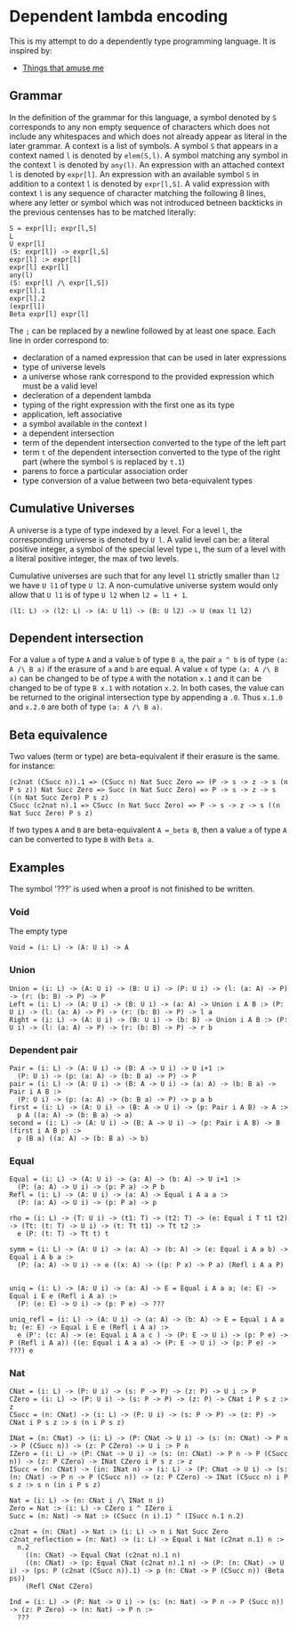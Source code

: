 # Dependent lambda encoding

This is my attempt to do a dependently type programming language. It is inspired by:  
- [Things that amuse me](https://augustss.blogspot.com/2007/10/simpler-easier-in-recent-paper-simply.html?m=1)

## Grammar

In the definition of the grammar for this language, a symbol denoted by `S` corresponds to any non empty sequence of characters which does not include any whitespaces and which does not already appear as literal in the later grammar.
A context is a list of symbols.
A symbol `S` that appears in a context named `l` is denoted by `elem(S,l)`.
A symbol matching any symbol in the context `l` is denoted by `any(l)`.
An expression with an attached context `l` is denoted by `expr[l]`.
An expression with an available symbol `S` in addition to a context `l` is denoted by `expr[l,S]`.
A valid expression with context `l` is any sequence of character matching the following 8 lines, where any letter or symbol which was not introduced betneen backticks in the previous centenses has to be matched literally:
```
S = expr[l]; expr[l,S]
L
U expr[l]
(S: expr[l]) -> expr[l,S]
expr[l] :> expr[l]
expr[l] expr[l]
any(l)
(S: expr[l] /\ expr[l,S])
expr[l].1
expr[l].2
(expr[l])
Beta expr[l] expr[l]
```
The `;` can be replaced by a newline followed by at least one space.
Each line in order correspond to:
- declaration of a named expression that can be used in later expressions
- type of universe levels
- a universe whose rank correspond to the provided expression which must be a valid level
- decleration of a dependent lambda
- typing of the right expression with the first one as its type
- application, left associative
- a symbol available in the context l
- a dependent intersection
- term of the dependent intersection converted to the type of the left part
- term `t` of the dependent intersection converted to the type of the right part (where the symbol `S` is replaced by `t.1`)
- parens to force a particular association order
- type conversion of a value between two beta-equivalent types

## Cumulative Universes
A universe is a type of type indexed by a level. For a level `l`, the corresponding universe is denoted by `U l`.
A valid level can be: a literal positive integer, a symbol of the special level type `L`, the sum of a level with a literal positive integer, the max of two levels.

Cumulative universes are such that for any level `l1` strictly smaller than `l2` we have `U l1` of type `U l2`. A non-cumulative universe system would only allow that `U l1` is of type `U l2` when `l2 = l1 + 1`.

```
(l1: L) -> (l2: L) -> (A: U l1) -> (B: U l2) -> U (max l1 l2)
```

## Dependent intersection
For a value `a` of type `A` and a value `b` of type `B a`, the pair `a ^ b` is of type `(a: A /\ B a)` if the erasure of `a` and `b` are equal.
A value `x` of type `(a: A /\ B a)` can be changed to be of type `A` with the notation `x.1` and it can be changed to be of type `B x.1` with notation `x.2`. In both cases, the value can be returned to the original intersection type by appending a `.0`. Thus `x.1.0` and `x.2.0` are both of type `(a: A /\ B a)`.

## Beta equivalence
Two values (term or type) are beta-equivalent if their erasure is the same. for instance:
```
(c2nat (CSucc n)).1 => (CSucc n) Nat Succ Zero => (P -> s -> z -> s (n P s z)) Nat Succ Zero => Succ (n Nat Succ Zero) => P -> s -> z -> s ((n Nat Succ Zero) P s z)
CSucc (c2nat n).1 => CSucc (n Nat Succ Zero) => P -> s -> z -> s ((n Nat Succ Zero) P s z)
```

If two types `A` and `B` are beta-equivalent `A =_beta B`, then a value `a` of type `A` can be converted to type `B` with `Beta a`.

## Examples

The symbol '???' is used when a proof is not finished to be written.

### Void
The empty type
```
Void = (i: L) -> (A: U i) -> A
```

### Union
```
Union = (i: L) -> (A: U i) -> (B: U i) -> (P: U i) -> (l: (a: A) -> P) -> (r: (b: B) -> P) -> P
Left = (i: L) -> (A: U i) -> (B: U i) -> (a: A) -> Union i A B :> (P: U i) -> (l: (a: A) -> P) -> (r: (b: B) -> P) -> l a
Right = (i: L) -> (A: U i) -> (B: U i) -> (b: B) -> Union i A B :> (P: U i) -> (l: (a: A) -> P) -> (r: (b: B) -> P) -> r b
```

### Dependent pair
```
Pair = (i: L) -> (A: U i) -> (B: A -> U i) -> U i+1 :>
  (P: U i) -> (p: (a: A) -> (b: B a) -> P) -> P
pair = (i: L) -> (A: U i) -> (B: A -> U i) -> (a: A) -> (b: B a) -> Pair i A B :>
  (P: U i) -> (p: (a: A) -> (b: B a) -> P) -> p a b
first = (i: L) -> (A: U i) -> (B: A -> U i) -> (p: Pair i A B) -> A :>
  p A ((a: A) -> (b: B a) -> a)
second = (i: L) -> (A: U i) -> (B: A -> U i) -> (p: Pair i A B) -> B (first i A B p) :>
  p (B a) ((a: A) -> (b: B a) -> b)
```

### Equal
```
Equal = (i: L) -> (A: U i) -> (a: A) -> (b: A) -> U i+1 :>
  (P: (a: A) -> U i) -> (p: P a) -> P b
Refl = (i: L) -> (A: U i) -> (a: A) -> Equal i A a a :>
  (P: (a: A) -> U i) -> (p: P a) -> p

rho = (i: L) -> (T: U i) -> (t1: T) -> (t2: T) -> (e: Equal i T t1 t2) -> (Tt: (t: T) -> U i) -> (t: Tt t1) -> Tt t2 :>
  e (P: (t: T) -> Tt t) t

symm = (i: L) -> (A: U i) -> (a: A) -> (b: A) -> (e: Equal i A a b) -> Equal i A b a :>
  (P: (a: A) -> U i) -> e ((x: A) -> ((p: P x) -> P a) (Refl i A a P)


uniq = (i: L) -> (A: U i) -> (a: A) -> E = Equal i A a a; (e: E) -> Equal i E e (Refl i A a) :>
  (P: (e: E) -> U i) -> (p: P e) -> ???

uniq_refl = (i: L) -> (A: U i) -> (a: A) -> (b: A) -> E = Equal i A a b; (e: E) -> Equal i E e (Refl i A a) :>
  e (P': (c: A) -> (e: Equal i A a c ) -> (P: E -> U i) -> (p: P e) -> P (Refl i A a)) ((e: Equal i A a a) -> (P: E -> U i) -> (p: P e) -> ???) e
```

### Nat
```
CNat = (i: L) -> (P: U i) -> (s: P -> P) -> (z: P) -> U i :> P
CZero = (i: L) -> (P: U i) -> (s: P -> P) -> (z: P) -> CNat i P s z :> z
CSucc = (n: CNat) -> (i: L) -> (P: U i) -> (s: P -> P) -> (z: P) -> CNat i P s z :> s (n i P s z)

INat = (n: CNat) -> (i: L) -> (P: CNat -> U i) -> (s: (n: CNat) -> P n -> P (CSucc n)) -> (z: P CZero) -> U i :> P n
IZero = (i: L) -> (P: CNat -> U i) -> (s: (n: CNat) -> P n -> P (CSucc n)) -> (z: P CZero) -> INat CZero i P s z :> z
ISucc = (n: CNat) -> (in: INat n) -> (i: L) -> (P: CNat -> U i) -> (s: (n: CNat) -> P n -> P (CSucc n)) -> (z: P CZero) -> INat (CSucc n) i P s z :> s n (in i P s z)

Nat = (i: L) -> (n: CNat i /\ INat n i)
Zero = Nat :> (i: L) -> CZero i ^ IZero i
Succ = (n: Nat) -> Nat :> (CSucc (n i).1) ^ (ISucc n.1 n.2)

c2nat = (n: CNat) -> Nat :> (i: L) -> n i Nat Succ Zero
c2nat_reflection = (n: Nat) -> (i: L) -> Equal i Nat (c2nat n.1) n :> 
  n.2 
    ((n: CNat) -> Equal CNat (c2nat n).1 n)
    ((n: CNat) -> (p: Equal CNat (c2nat n).1 n) -> (P: (n: CNat) -> U i) -> (ps: P (c2nat (CSucc n)).1) -> p (n: CNat -> P (CSucc n)) (Beta ps))
    (Refl CNat CZero)

Ind = (i: L) -> (P: Nat -> U i) -> (s: (n: Nat) -> P n -> P (Succ n)) -> (z: P Zero) -> (n: Nat) -> P n :>
  ???
```
